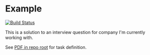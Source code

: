 # Example

[![Build Status](https://travis-ci.com/FilipMalczak/sagiton-catalonian-example.svg?branch=master)](https://travis-ci.com/FilipMalczak/sagiton-catalonian-example)

This is a solution to an interview question for company I'm currently working with.

See [PDF in repo root](/JAVA_TECHNICAL_TEST.pdf) for task definition.

